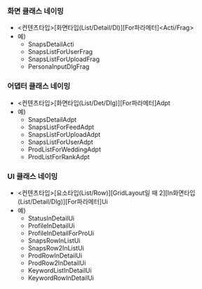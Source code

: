 ### 화면 클래스 네이밍
- <컨텐츠타입>[화면타입(List/Detail/Dl)][For파라메터]<Acti/Frag>
- 예)
	- SnapsDetailActi
	- SnapsListForUserFrag
	- SnapsListForUploadFrag
	- PersonaInputDlgFrag
	
### 어댑터 클래스 네이밍
- <컨텐츠타입>[화면타입(List/Det/Dlg)][For파라메터]Adpt
- 예)
	- SnapsDetailAdpt
	- SnapsListForFeedAdpt
	- SnapsListForUploadAdpt
	- SnapsListForUserAdpt
	- ProdListForWeddingAdpt
	- ProdListForRankAdpt

### UI 클래스 네이밍
- <컨텐츠타입>[요소타입(List/Row)][GridLayout일 때 2][In화면타입(List/Detail/Dlg)][For파라메터]Ui
- 예)
	- StatusInDetailUi
	- ProfileInDetailUi
	- ProfileInDetailForProUi
	- SnapsRowInListUi
	- SnapsRow2InListUi
	- ProdRowInDetailUi
	- ProdRow2InDetailUi
	- KeywordListInDetailUi
	- KeywordRowInDetailUi

